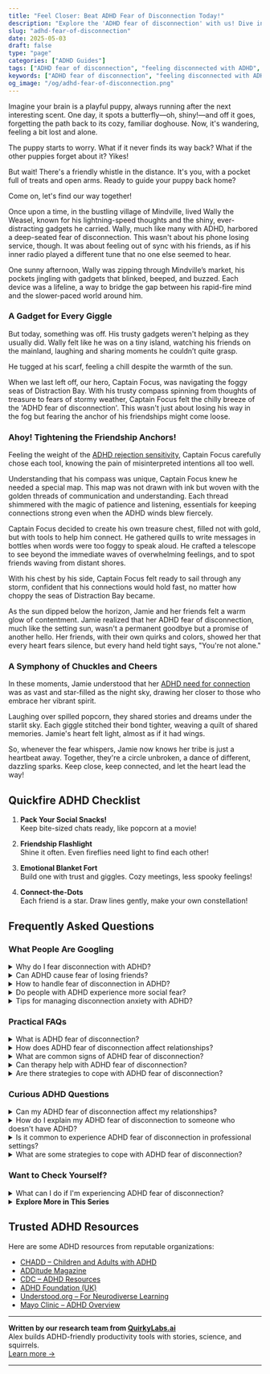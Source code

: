 ```yaml
---
title: "Feel Closer: Beat ADHD Fear of Disconnection Today!"
description: "Explore the 'ADHD fear of disconnection' with us! Dive into a cozy, uplifting blog that makes you feel seen and guides you back to connection. Let's journey together!"
slug: "adhd-fear-of-disconnection"
date: 2025-05-03
draft: false
type: "page"
categories: ["ADHD Guides"]
tags: ["ADHD fear of disconnection", "feeling disconnected with ADHD", "ADHD emotional challenges", "managing ADHD disconnection", "coping with ADHD isolation", "ADHD and social bonds", "reconnecting with ADHD friends"]
keywords: ["ADHD fear of disconnection", "feeling disconnected with ADHD", "ADHD emotional challenges", "managing ADHD disconnection", "coping with ADHD isolation", "ADHD and social bonds", "reconnecting with ADHD friends"]
og_image: "/og/adhd-fear-of-disconnection.png"
---
```


Imagine your brain is a playful puppy, always running after the next interesting scent. One day, it spots a butterfly—oh, shiny!—and off it goes, forgetting the path back to its cozy, familiar doghouse. Now, it's wandering, feeling a bit lost and alone.

The puppy starts to worry. What if it never finds its way back? What if the other puppies forget about it? Yikes!

But wait! There's a friendly whistle in the distance. It's you, with a pocket full of treats and open arms. Ready to guide your puppy back home?

Come on, let's find our way together!

Once upon a time, in the bustling village of Mindville, lived Wally the Weasel, known for his lightning-speed thoughts and the shiny, ever-distracting gadgets he carried. Wally, much like many with ADHD, harbored a deep-seated fear of disconnection. This wasn't about his phone losing service, though. It was about feeling out of sync with his friends, as if his inner radio played a different tune that no one else seemed to hear.

One sunny afternoon, Wally was zipping through Mindville’s market, his pockets jingling with gadgets that blinked, beeped, and buzzed. Each device was a lifeline, a way to bridge the gap between his rapid-fire mind and the slower-paced world around him.

### A Gadget for Every Giggle

But today, something was off. His trusty gadgets weren't helping as they usually did. Wally felt like he was on a tiny island, watching his friends on the mainland, laughing and sharing moments he couldn’t quite grasp. 

He tugged at his scarf, feeling a chill despite the warmth of the sun.

When we last left off, our hero, Captain Focus, was navigating the foggy seas of Distraction Bay. With his trusty compass spinning from thoughts of treasure to fears of stormy weather, Captain Focus felt the chilly breeze of the 'ADHD fear of disconnection'. This wasn't just about losing his way in the fog but fearing the anchor of his friendships might come loose.

### Ahoy! Tightening the Friendship Anchors!

Feeling the weight of the [ADHD rejection sensitivity](/pages/adhd-rejection-sensitivity/), Captain Focus carefully chose each tool, knowing the pain of misinterpreted intentions all too well.

Understanding that his compass was unique, Captain Focus knew he needed a special map. This map was not drawn with ink but woven with the golden threads of communication and understanding. Each thread shimmered with the magic of patience and listening, essentials for keeping connections strong even when the ADHD winds blew fiercely.

Captain Focus decided to create his own treasure chest, filled not with gold, but with tools to help him connect. He gathered quills to write messages in bottles when words were too foggy to speak aloud. He crafted a telescope to see beyond the immediate waves of overwhelming feelings, and to spot friends waving from distant shores.

With his chest by his side, Captain Focus felt ready to sail through any storm, confident that his connections would hold fast, no matter how choppy the seas of Distraction Bay became.

As the sun dipped below the horizon, Jamie and her friends felt a warm glow of contentment. Jamie realized that her ADHD fear of disconnection, much like the setting sun, wasn't a permanent goodbye but a promise of another hello. Her friends, with their own quirks and colors, showed her that every heart fears silence, but every hand held tight says, "You're not alone."

### A Symphony of Chuckles and Cheers

In these moments, Jamie understood that her [ADHD need for connection](/pages/adhd-need-for-connection/) was as vast and star-filled as the night sky, drawing her closer to those who embrace her vibrant spirit.

Laughing over spilled popcorn, they shared stories and dreams under the starlit sky. Each giggle stitched their bond tighter, weaving a quilt of shared memories. Jamie's heart felt light, almost as if it had wings.

So, whenever the fear whispers, Jamie now knows her tribe is just a heartbeat away. Together, they're a circle unbroken, a dance of different, dazzling sparks. Keep close, keep connected, and let the heart lead the way!

## Quickfire ADHD Checklist

1. **Pack Your Social Snacks!**  
   Keep bite-sized chats ready, like popcorn at a movie!

2. **Friendship Flashlight**  
   Shine it often. Even fireflies need light to find each other!

3. **Emotional Blanket Fort**  
   Build one with trust and giggles. Cozy meetings, less spooky feelings!

4. **Connect-the-Dots**  
   Each friend is a star. Draw lines gently, make your own constellation!

## Frequently Asked Questions



### What People Are Googling

<details><summary>Why do I fear disconnection with ADHD?</summary><p>It’s completely understandable to feel that fear of disconnection when you have ADHD. Many times, the challenges with maintaining consistent focus and managing impulsive reactions can make social interactions a bit tricky, leading to worries about how well we connect with others. Remember, it’s okay to acknowledge this fear, and it’s a common feeling among many with ADHD. Embracing strategies that enhance communication and self-understanding can really help in strengthening those connections and reducing those fears. You're not alone in this, and taking small steps can make a big difference in feeling more secure in your relationships.</p></details>
<details><summary>Can ADHD cause fear of losing friends?</summary><p>Absolutely, feeling worried about losing friends can be a common experience for those with ADHD. The challenges with social cues, impulsivity, and maintaining attention in conversations might make relationships feel a bit more daunting. Remember, it's perfectly normal to feel this way, and it's a reflection of your deep care for your connections. Reaching out and sharing your feelings with friends can not only ease your worries but also strengthen your bonds.</p></details>
<details><summary>How to handle fear of disconnection in ADHD?</summary><p>It’s completely understandable to feel a fear of disconnection if you have ADHD. Sometimes, our brains might get caught up in the what-ifs or worry about misunderstandings in relationships. A good strategy is to openly communicate your feelings and needs with those close to you. This not only helps in creating deeper connections but also builds a support system where you feel understood and valued. Remember, it’s okay to seek reassurance and express how you feel – it’s part of taking care of your emotional health!</p></details>
<details><summary>Do people with ADHD experience more social fear?</summary><p>Absolutely, many individuals with ADHD do find themselves experiencing heightened social fear or anxiety. This often stems from challenges with attention regulation and impulse control, which can make social interactions feel unpredictable or overwhelming. It's also common to worry about being judged for symptoms like interrupting or forgetfulness. Remember, you're not alone in feeling this way, and it's perfectly okay to seek support and strategies that can make social situations feel more manageable and enjoyable.</p></details>
<details><summary>Tips for managing disconnection anxiety with ADHD?</summary><p>Absolutely, disconnection anxiety can be really challenging, especially with ADHD. A great first step is to establish a routine that includes regular check-ins with friends or loved ones, whether through a quick text, call, or even a set time each week for a coffee chat. This not only keeps connections strong but also provides comforting predictability. Additionally, mindfulness techniques like deep breathing or meditation can help manage the anxiety itself, making you feel more grounded and secure. Remember, it’s perfectly okay to seek support when you need it, and people generally love to know they’re valued in your life!</p></details>



### Practical FAQs

<details><summary>What is ADHD fear of disconnection?</summary><p>ADHD fear of disconnection is a common feeling among individuals with ADHD, where there's a worry about being misunderstood, rejected, or not fitting in due to differences in how they think or interact. This fear can stem from past experiences of not connecting with others or feeling out of place. It’s like when you’re trying to join a conversation, but worry your thoughts might not come out right, or you might not keep up. Remember, it's perfectly okay to feel this way, and it’s important to seek supportive environments and relationships where your unique way of being is appreciated and celebrated.</p></details>
<details><summary>How does ADHD fear of disconnection affect relationships?</summary><p>Absolutely, this is such an important aspect to explore. For those with ADHD, the fear of disconnection, often stemming from past experiences of misunderstandings or feeling out of sync with others, can really color how they interact in relationships. This fear might cause someone to either withdraw or overcompensate in social and intimate settings, anxious about losing important connections. It's key to communicate openly about these feelings, ensuring that both parties understand each other's needs and fears, fostering a warmer, more supportive bond.</p></details>
<details><summary>What are common signs of ADHD fear of disconnection?</summary><p>Absolutely, it's really insightful to explore how ADHD can impact our feelings of connection. Common signs of ADHD fear of disconnection might include a heightened sensitivity to rejection or criticism, often referred to as rejection sensitive dysphoria. This can lead someone to frequently seek reassurance in relationships or to interpret neutral actions as negative. It’s also common to see overthinking or obsessing over past interactions, worrying about how they were perceived by others. Remember, these feelings, while challenging, are a normal part of the experience for many with ADHD, and you're definitely not alone in this.</p></details>
<details><summary>Can therapy help with ADHD fear of disconnection?</summary><p>Absolutely, therapy can be a wonderful resource when you're dealing with the fear of disconnection that sometimes comes with ADHD. This fear often stems from past experiences of misunderstandings or feeling out of sync with others due to ADHD symptoms. A therapist can help you explore these feelings in a safe and supportive environment, providing strategies to enhance your communication and relationship-building skills. Together, you can work on building confidence in your connections, ensuring you feel more secure and understood in your relationships.</p></details>
<details><summary>Are there strategies to cope with ADHD fear of disconnection?</summary><p>Absolutely, and it’s wonderful that you’re reaching out to find strategies that work for you. One effective approach is to establish regular check-ins with friends and loved ones, which can create a reassuring structure and deepen your connections. Additionally, engaging in group activities that align with your interests can help you feel more grounded and connected to a community. Remember, it’s perfectly okay to communicate your feelings and needs to others – most people will appreciate your honesty and may even relate to your feelings.</p></details>



### Curious ADHD Questions

<details><summary>Can my ADHD fear of disconnection affect my relationships?</summary><p>Absolutely, your concern is quite valid! Many folks with ADHD sometimes fear disconnection or rejection, which can indeed impact relationships. This can stem from past experiences where ADHD symptoms may have led to misunderstandings or conflicts. The key is open communication and self-awareness—sharing your feelings and experiences with loved ones can help build stronger, more understanding connections. Remember, you're not alone in this, and reaching out for support can make a big difference!</p></details>
<details><summary>How do I explain my ADHD fear of disconnection to someone who doesn't have ADHD?</summary><p>Explaining your ADHD and the fear of disconnection to someone who doesn’t have it can feel daunting, but it’s really great that you’re reaching out to bridge that understanding. Start by sharing how ADHD affects your brain’s wiring differently, particularly in how you manage emotions and connections. You might explain that this sometimes amplifies your feelings of being left out or misunderstood, which can intensify fears of disconnection. It’s helpful to use specific examples of situations that trigger this fear, so they can understand your experience more vividly. Remember, opening up about your feelings is a brave step towards building stronger, more empathetic connections.</p></details>
<details><summary>Is it common to experience ADHD fear of disconnection in professional settings?</summary><p>Absolutely, it's quite common to feel a fear of disconnection in professional settings when you have ADHD. This might stem from worries about not fitting in or concern that others might not understand your way of processing information and communicating. Remember, each workplace has its own culture, and finding your place within it can take time. It’s perfectly okay to seek support and to ask for clarification or adjustments when needed to feel more connected and engaged. You're definitely not alone in this feeling!</p></details>
<details><summary>What are some strategies to cope with ADHD fear of disconnection?</summary><p>Feeling connected is so important, isn't it? When ADHD stirs up fears of disconnection, one cozy strategy is to nurture your relationships through regular check-ins or small gatherings. This could be as simple as sending a thoughtful text or sharing a coffee. Also, try engaging in activities together that play to your strengths and interests, which can boost your confidence and help maintain those bonds. Remember, it's perfectly okay to express your feelings to your friends or loved ones—they often appreciate the honesty and the chance to support you.</p></details>



### Want to Check Yourself?

<details><summary>What can I do if I'm experiencing ADHD fear of disconnection?</summary><p>Experiencing a fear of disconnection due to ADHD is quite common, and it's okay to feel this way. A good first step is to communicate your feelings with friends and loved ones, explaining how ADHD affects your social interactions. Together, you can create understanding and strategies that help maintain your connections. Also, consider joining support groups where you can meet others with similar experiences; knowing you're not alone can be incredibly comforting and empowering.</p></details>

<script type="application/ld+json">
{
  "@context": "https://schema.org",
  "@type": "FAQPage",
  "mainEntity": [
    {
      "@type": "Question",
      "name": "Why do I fear disconnection with ADHD?",
      "acceptedAnswer": {
        "@type": "Answer",
        "text": "It\u2019s completely understandable to feel that fear of disconnection when you have ADHD. Many times, the challenges with maintaining consistent focus and managing impulsive reactions can make social interactions a bit tricky, leading to worries about how well we connect with others. Remember, it\u2019s okay to acknowledge this fear, and it\u2019s a common feeling among many with ADHD. Embracing strategies that enhance communication and self-understanding can really help in strengthening those connections and reducing those fears. You're not alone in this, and taking small steps can make a big difference in feeling more secure in your relationships."
      }
    },
    {
      "@type": "Question",
      "name": "Can ADHD cause fear of losing friends?",
      "acceptedAnswer": {
        "@type": "Answer",
        "text": "Absolutely, feeling worried about losing friends can be a common experience for those with ADHD. The challenges with social cues, impulsivity, and maintaining attention in conversations might make relationships feel a bit more daunting. Remember, it's perfectly normal to feel this way, and it's a reflection of your deep care for your connections. Reaching out and sharing your feelings with friends can not only ease your worries but also strengthen your bonds."
      }
    },
    {
      "@type": "Question",
      "name": "How to handle fear of disconnection in ADHD?",
      "acceptedAnswer": {
        "@type": "Answer",
        "text": "It\u2019s completely understandable to feel a fear of disconnection if you have ADHD. Sometimes, our brains might get caught up in the what-ifs or worry about misunderstandings in relationships. A good strategy is to openly communicate your feelings and needs with those close to you. This not only helps in creating deeper connections but also builds a support system where you feel understood and valued. Remember, it\u2019s okay to seek reassurance and express how you feel \u2013 it\u2019s part of taking care of your emotional health!"
      }
    },
    {
      "@type": "Question",
      "name": "Do people with ADHD experience more social fear?",
      "acceptedAnswer": {
        "@type": "Answer",
        "text": "Absolutely, many individuals with ADHD do find themselves experiencing heightened social fear or anxiety. This often stems from challenges with attention regulation and impulse control, which can make social interactions feel unpredictable or overwhelming. It's also common to worry about being judged for symptoms like interrupting or forgetfulness. Remember, you're not alone in feeling this way, and it's perfectly okay to seek support and strategies that can make social situations feel more manageable and enjoyable."
      }
    },
    {
      "@type": "Question",
      "name": "Tips for managing disconnection anxiety with ADHD?",
      "acceptedAnswer": {
        "@type": "Answer",
        "text": "Absolutely, disconnection anxiety can be really challenging, especially with ADHD. A great first step is to establish a routine that includes regular check-ins with friends or loved ones, whether through a quick text, call, or even a set time each week for a coffee chat. This not only keeps connections strong but also provides comforting predictability. Additionally, mindfulness techniques like deep breathing or meditation can help manage the anxiety itself, making you feel more grounded and secure. Remember, it\u2019s perfectly okay to seek support when you need it, and people generally love to know they\u2019re valued in your life!"
      }
    }
  ]
}
</script>
<script type="application/ld+json">
{
  "@context": "https://schema.org",
  "@type": "Article",
  "author": {
    "@type": "Person",
    "name": "QuirkyLabs",
    "url": "https://quirkylabs.ai/about"
  },
  "headline": "\"Feel Closer: Beat ADHD Fear of Disconnection Today!\"",
  "mainEntityOfPage": "https://blog.quirkylabs.ai/pages/adhd-fear-of-disconnection/",
  "datePublished": "2025-05-03"
}
</script>
<script type="application/ld+json">
{
  "@context": "https://schema.org",
  "@type": "BreadcrumbList",
  "itemListElement": [
    {
      "@type": "ListItem",
      "position": 1,
      "name": "Home",
      "item": "https://quirkylabs.ai/"
    },
    {
      "@type": "ListItem",
      "position": 2,
      "name": "Blog",
      "item": "https://blog.quirkylabs.ai/"
    },
    {
      "@type": "ListItem",
      "position": 3,
      "name": "\"Feel Closer: Beat ADHD Fear of Disconnection Today!\"",
      "item": "https://blog.quirkylabs.ai/pages/adhd-fear-of-disconnection/"
    }
  ]
}
</script>

<details>
<summary><strong>Explore More in This Series</strong></summary>

- [Adhd Dont Fit In](/pages/adhd-dont-fit-in/)
- [Adhd Social Burnout](/pages/adhd-social-burnout/)
- [Adhd Loneliness In Relationships](/pages/adhd-loneliness-in-relationships/)
- [Adhd Isolation As Adult](/pages/adhd-isolation-as-adult/)
- [Adhd Nobody Gets My Brain](/pages/adhd-nobody-gets-my-brain/)
- [Adhd Longing For Understanding](/pages/adhd-longing-for-understanding/)
- [Adhd No One Understands Me](/pages/adhd-no-one-understands-me/)
- [Adhd Need For Connection](/pages/adhd-need-for-connection/)
</details>



## Trusted ADHD Resources

Here are some ADHD resources from reputable organizations:

- [CHADD – Children and Adults with ADHD](https://chadd.org)
- [ADDitude Magazine](https://www.additudemag.com)
- [CDC – ADHD Resources](https://www.cdc.gov/ncbddd/adhd)
- [ADHD Foundation (UK)](https://www.adhdfoundation.org.uk)
- [Understood.org – For Neurodiverse Learning](https://www.understood.org)
- [Mayo Clinic – ADHD Overview](https://www.mayoclinic.org/diseases-conditions/adhd)


---

**Written by our research team from [QuirkyLabs.ai](https://quirkylabs.ai)**  
Alex builds ADHD-friendly productivity tools with stories, science, and squirrels.  
[Learn more →](https://quirkylabs.ai)

---